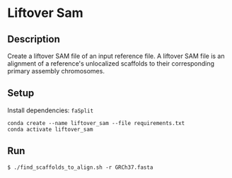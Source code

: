 # Liftover Sam 

## Description
Create a liftover SAM file of an input reference file. A liftover SAM file is an alignment of a reference's unlocalized scaffolds to their corresponding primary assembly chromosomes.

## Setup
Install dependencies: `faSplit`
```
conda create --name liftover_sam --file requirements.txt
conda activate liftover_sam
```

## Run
```
$ ./find_scaffolds_to_align.sh -r GRCh37.fasta
```
